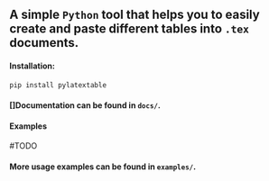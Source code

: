 A simple `Python` tool that helps you to easily create and paste different tables into `.tex` documents.
---

#### Installation:

```bash
pip install pylatextable
```

#### []Documentation can be found in `docs/`.

#### Examples
#TODO

#### More usage examples can be found in `examples/`.